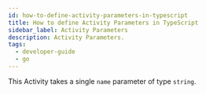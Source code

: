```yaml
---
id: how-to-define-activity-parameters-in-typescript
title: How to define Activity Parameters in TypeScript
sidebar_label: Activity Parameters
description: Activity Parameters.
tags:
  - developer-guide
  - go
---
```


This Activity takes a single `name` parameter of type `string`.

<!--SNIPSTART typescript-activity-fn -->
<!--SNIPEND-->
